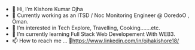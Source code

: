 - 👋 Hi, I’m Kishore Kumar Ojha
- 🏢 Currently working as an ITSD / Noc Monitoring Engineer @ OoredoO , Oman.
- 👀 I’m interested in Tech Explore, Travelling, Cooking.......etc.
- 🌱 I’m currently learning Full Stack Web Developement With WEB3.
- 📫 How to reach me ... 👥https://www.linkedin.com/in/ojhakishore18/

<!---
0jha/0jha is a ✨ special ✨ repository because its `README.md` (this file) appears on your GitHub profile.
You can click the Preview link to take a look at your changes.
--->
